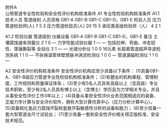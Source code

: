 附件A      
公用管道专业性检验和安全性评价机构核准条件
A1  专业性检验机构核准条件
A1.1  技术人员
         管道级别
人员资格	GB1-A 
GB1-B	GB1-C	GB1-D，GB1-E
检验人员	压力管道检验师(人)	7	5	3
	压力管道检验员(人)	20	15	5
	承压类高级检验师（人）	4	2	1

A1.2  检验仪器
管道级别
仪器设备	GB1-A 
GB1-B	GB1-C	GB1-D，GB1-E	备注
土壤腐蚀速率测量仪	2	1	0	—
力学性能试验仪器	1	—	—	包括拉伸、弯曲、冲击韧性、落锤撕裂等
全站仪	3	1	—	—
光谱分析仪	1	0	0	16元素
长距离管道超声导波检测系统	1	1	0	—
不拆保温管体壁厚脉冲涡流检测仪	1	0	0	—
管道漏磁检测仪	1	1	0	—

A2   安全性评价机构核准条件
安全性评价机构应至少具备以下条件：
(1)具备GB1-A、GB1-B级压力管道专业性检验机构核准条件；
(2)有健全的机构章程、管理制度、工作规则和质量保证体系；
(3)至少有5名人员具有高级以上（含高级）专业技术职称，至少有2名人员具有博士以上（含博士）学历且为力学相关专业，并且从事安全性评价工作3年以上；
(4)具备从事安全性评价业务范围相适应的装备、正版力学计算与安全评价软件，拥有大型计算仿真中心（应力分析计算中心）。
(5)具备硫化氢应力腐蚀开裂和氢致开裂敏感性分析的设备和能力；
(6)至少具备一套大型管道全尺寸试验台；
(7)至少具备一套和安全性评价相关得正版标准、安全技术规范。

